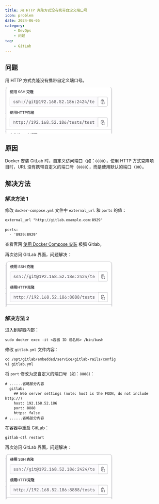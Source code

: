 ```yaml
---
title: 用 HTTP 克隆方式没有携带自定义端口号
icon: problem
date: 2024-06-05
category: 
    - DevOps
    - 问题
tag:
    - GitLab
---
```


## 问题

用 HTTP 方式克隆没有携带自定义端口号。

![HTTP 没有端口](../assets/http_has_no_port.jpg)

## 原因

Docker 安装 GitLab 时，自定义访问端口（如：`8888`），使用 HTTP 方式克隆项目时，URL 没有携带自定义的端口号（`8888`），而是使用默认的端口（`80`）。

## 解决方法

### 解决方法 1

修改 `docker-compose.yml` 文件中 `external_url` 和 `ports` 的值：

```shell
external_url "http://gitlab.example.com:8929"

ports:
  - '8929:8929'
```

查看官网 [使用 Docker Compose 安装](https://docs.gitlab.cn/jh/install/docker.html#%E4%BD%BF%E7%94%A8-docker-compose-%E5%AE%89%E8%A3%85%E6%9E%81%E7%8B%90gitlab) 极狐 Gitlab。

再次访问 GitLab 界面，问题解决：

![HTTP 有端口](../assets/http_has_port.jpg)

### 解决方法 2

进入到容器内部：

```shell
sudo docker exec -it <容器 ID 或名称> /bin/bash
```

修改 `gitlab.yml` 文件内容：

```shell
cd /opt/gitlab/embedded/service/gitlab-rails/config
vi gitlab.yml
```

将 `port` 修改为您自定义的端口号（如：`8888`）：

```shell
# ......省略部分内容
  gitlab:
    ## Web server settings (note: host is the FQDN, do not include http://)
    host: 192.168.52.186
    port: 8888
    https: false
# ......省略部分内容
```

在容器中重启 GitLab：

```shell
gitlab-ctl restart
```

再次访问 GitLab 界面，问题解决：

![HTTP 有端口](../assets/http_has_port.jpg)
